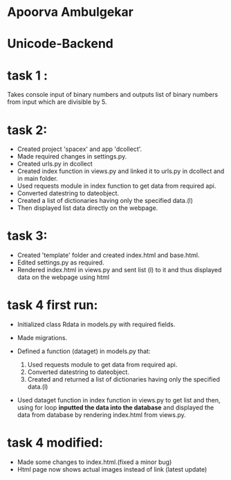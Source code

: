 # Apoorva Ambulgekar

# Unicode-Backend

# task 1 :
Takes console input of binary numbers and outputs list of binary numbers from input which are divisible by 5.


# task 2:

- Created project 'spacex' and app 'dcollect'.
- Made required changes in settings.py.
- Created urls.py in dcollect 
- Created index function in views.py and linked it to urls.py in dcollect and in main folder.
- Used requests module in index function to get data from required api. 
- Converted datestring to dateobject.
- Created a list of dictionaries having only the specified data.(l)
- Then displayed list data directly on the webpage.


# task 3:
- Created 'template' folder and created index.html and base.html.
- Edited settings.py as required.
- Rendered index.html in views.py and sent list (l) to it
and thus displayed data on the webpage using html



# task 4 first run:
- Initialized class Rdata in models.py with required fields.
- Made migrations.
- Defined a function (dataget) in models.py that:
	1. Used requests module to get data from required api. 
	2. Converted datestring to dateobject.
	3. Created and returned a list of dictionaries having only the specified data.(l)

- Used dataget function in index function in views.py to get list and then,
using for loop  **inputted the data into the database** and displayed the data from database by rendering index.html from views.py.



# task 4 modified:
- Made some changes to index.html.(fixed a minor bug)
- Html page now shows actual images instead of link (latest update)
